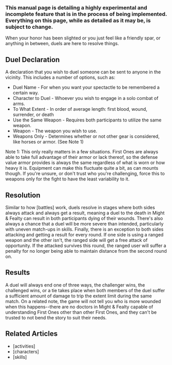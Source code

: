 ### This manual page is detailing a highly experimental and incomplete feature that is in the process of being implemented. Everything on this page, while as detailed as it may be, is subject to change. ###

When your honor has been slighted or you just feel like a friendly spar, or anything in between, duels are here to resolve things.

Duel Declaration
----------------
A declaration that you wish to duel someone can be sent to anyone in the vicinity. This includes a number of options, such as:

* Duel Name - For when you want your spectactle to be remembered a certain way.
* Character to Duel - Whoever you wish to engage in a solo combat of arms.
* To What Extent - In order of average length: first blood, wound, surrender, or death
* Use the Same Weapon - Requires both participants to utilize the same weapon.
* Weapon - The weapon you wish to use.
* Weapons Only - Determines whether or not other gear is considered, like horses or armor. (See Note 1)

Note 1: This only really matters in a few situations. First Ones are always able to take full advantage of their armor or lack thereof, so the defense value armor provides is always the same regardless of what is worn or how heavy it is. Equipment can make this fluctuate quite a bit, as can mounts though. If you're unsure, or don't trust who you're challenging, force this to weapons only for the fight to have the least variability to it.

Resolution
----------
Similar to how [battles] work, duels resolve in stages where both sides always attack and always get a result, meaning a duel to the death in Might & Fealty can result in both participants dying of their wounds. There's also always a chance that a duel will be more severe than intended, particularly with uneven match-ups in skills. Finally, there is an exception to both sides attacking and getting a result for every round. If one side is using a ranged weapon and the other isn't, the ranged side will get a free attack of opportunity. If the attacked survives this round, the ranged user will suffer a penalty for no longer being able to maintain distance from the second round on.

Results
-------
A duel will always end one of three ways, the challenger wins, the challenged wins, or a tie takes place when both members of the duel suffer a sufficient amount of damage to trip the extent limit during the same match. On a related note, the game will not tell you who is more wounded when this happens--there are no doctors in Might & Fealty capable of understanding First Ones other than other First Ones, and they can't be trusted to not bend the story to suit their needs.

Related Articles
----------------
* [activities]
* [characters]
* [skills]

